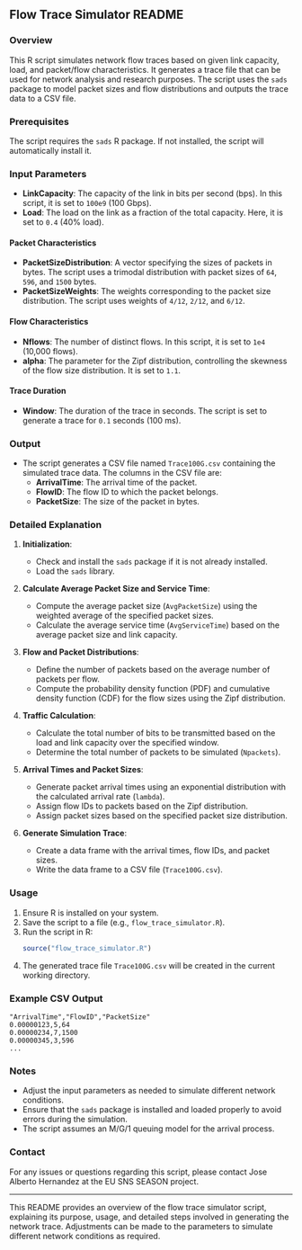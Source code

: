 ## Flow Trace Simulator README

### Overview
This R script simulates network flow traces based on given link capacity, load, and packet/flow characteristics. It generates a trace file that can be used for network analysis and research purposes. The script uses the `sads` package to model packet sizes and flow distributions and outputs the trace data to a CSV file.

### Prerequisites
The script requires the `sads` R package. If not installed, the script will automatically install it.

### Input Parameters
- **LinkCapacity**: The capacity of the link in bits per second (bps). In this script, it is set to `100e9` (100 Gbps).
- **Load**: The load on the link as a fraction of the total capacity. Here, it is set to `0.4` (40% load).

#### Packet Characteristics
- **PacketSizeDistribution**: A vector specifying the sizes of packets in bytes. The script uses a trimodal distribution with packet sizes of `64`, `596`, and `1500` bytes.
- **PacketSizeWeights**: The weights corresponding to the packet size distribution. The script uses weights of `4/12`, `2/12`, and `6/12`.

#### Flow Characteristics
- **Nflows**: The number of distinct flows. In this script, it is set to `1e4` (10,000 flows).
- **alpha**: The parameter for the Zipf distribution, controlling the skewness of the flow size distribution. It is set to `1.1`.

#### Trace Duration
- **Window**: The duration of the trace in seconds. The script is set to generate a trace for `0.1` seconds (100 ms).

### Output
- The script generates a CSV file named `Trace100G.csv` containing the simulated trace data. The columns in the CSV file are:
  - **ArrivalTime**: The arrival time of the packet.
  - **FlowID**: The flow ID to which the packet belongs.
  - **PacketSize**: The size of the packet in bytes.

### Detailed Explanation
1. **Initialization**:
   - Check and install the `sads` package if it is not already installed.
   - Load the `sads` library.

2. **Calculate Average Packet Size and Service Time**:
   - Compute the average packet size (`AvgPacketSize`) using the weighted average of the specified packet sizes.
   - Calculate the average service time (`AvgServiceTime`) based on the average packet size and link capacity.

3. **Flow and Packet Distributions**:
   - Define the number of packets based on the average number of packets per flow.
   - Compute the probability density function (PDF) and cumulative density function (CDF) for the flow sizes using the Zipf distribution.

4. **Traffic Calculation**:
   - Calculate the total number of bits to be transmitted based on the load and link capacity over the specified window.
   - Determine the total number of packets to be simulated (`Npackets`).

5. **Arrival Times and Packet Sizes**:
   - Generate packet arrival times using an exponential distribution with the calculated arrival rate (`lambda`).
   - Assign flow IDs to packets based on the Zipf distribution.
   - Assign packet sizes based on the specified packet size distribution.

6. **Generate Simulation Trace**:
   - Create a data frame with the arrival times, flow IDs, and packet sizes.
   - Write the data frame to a CSV file (`Trace100G.csv`).

### Usage
1. Ensure R is installed on your system.
2. Save the script to a file (e.g., `flow_trace_simulator.R`).
3. Run the script in R:
   ```R
   source("flow_trace_simulator.R")
   ```
4. The generated trace file `Trace100G.csv` will be created in the current working directory.

### Example CSV Output
```
"ArrivalTime","FlowID","PacketSize"
0.00000123,5,64
0.00000234,7,1500
0.00000345,3,596
...
```

### Notes
- Adjust the input parameters as needed to simulate different network conditions.
- Ensure that the `sads` package is installed and loaded properly to avoid errors during the simulation.
- The script assumes an M/G/1 queuing model for the arrival process.

### Contact
For any issues or questions regarding this script, please contact Jose Alberto Hernandez at the EU SNS SEASON project.

---

This README provides an overview of the flow trace simulator script, explaining its purpose, usage, and detailed steps involved in generating the network trace. Adjustments can be made to the parameters to simulate different network conditions as required.
